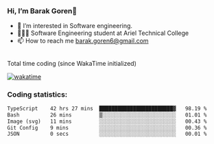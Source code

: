 ###  Hi, I’m Barak Goren👋
- 👀 I’m interested in Software engineering.
- 👨🏼‍🎓 Software Engineering student at Ariel Technical College
- 📫 How to reach me barak.goren6@gmail.com
##
Total time coding (since WakaTime initialized)

[![wakatime](https://wakatime.com/badge/user/5cc5ec80-a806-4ca2-a704-db29274e48cd.svg)](https://wakatime.com/@5cc5ec80-a806-4ca2-a704-db29274e48cd)

   
### Coding statistics:

<!--START_SECTION:waka-->

```txt
TypeScript    42 hrs 27 mins  ████████████████████████▓   98.19 %
Bash          26 mins         ▒░░░░░░░░░░░░░░░░░░░░░░░░   01.01 %
Image (svg)   11 mins         ░░░░░░░░░░░░░░░░░░░░░░░░░   00.43 %
Git Config    9 mins          ░░░░░░░░░░░░░░░░░░░░░░░░░   00.36 %
JSON          0 secs          ░░░░░░░░░░░░░░░░░░░░░░░░░   00.01 %
```

<!--END_SECTION:waka-->

<!---
barakgoren/barakgoren is a ✨ special ✨ repository because its `README.md` (this file) appears on your GitHub profile.
You can click the Preview link to take a look at your changes.
--->
